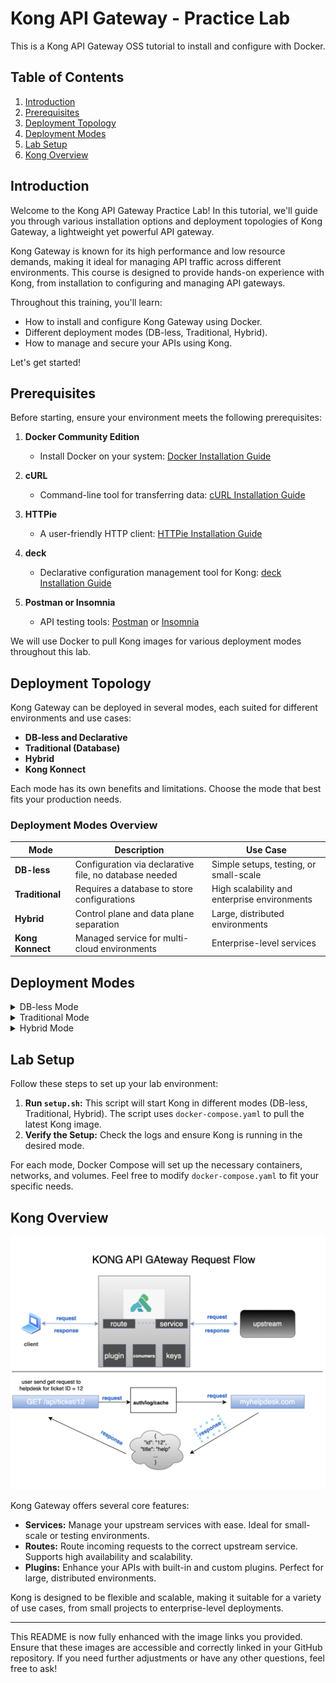 # Kong API Gateway - Practice Lab 

This is a Kong API Gateway OSS tutorial to install and configure with Docker.

## Table of Contents

1. [Introduction](#introduction)
2. [Prerequisites](#prerequisites)
3. [Deployment Topology](#deployment-topology)
4. [Deployment Modes](#deployment-modes)
5. [Lab Setup](#lab-setup)
6. [Kong Overview](#kong-overview)

## Introduction 

Welcome to the Kong API Gateway Practice Lab! In this tutorial, we'll guide you through various installation options and deployment topologies of Kong Gateway, a lightweight yet powerful API gateway.

Kong Gateway is known for its high performance and low resource demands, making it ideal for managing API traffic across different environments. This course is designed to provide hands-on experience with Kong, from installation to configuring and managing API gateways.

Throughout this training, you'll learn:

- How to install and configure Kong Gateway using Docker.
- Different deployment modes (DB-less, Traditional, Hybrid).
- How to manage and secure your APIs using Kong.

Let's get started!

## Prerequisites 

Before starting, ensure your environment meets the following prerequisites:

1. **Docker Community Edition**
   - Install Docker on your system: [Docker Installation Guide](https://docs.docker.com/engine/install/)
   
2. **cURL**
   - Command-line tool for transferring data: [cURL Installation Guide](https://everything.curl.dev/get)
   
3. **HTTPie**
   - A user-friendly HTTP client: [HTTPie Installation Guide](https://httpie.io/docs/cli/installation)
   
4. **deck**
   - Declarative configuration management tool for Kong: [deck Installation Guide](https://docs.konghq.com/deck/latest/installation/)
   
5. **Postman or Insomnia**
   - API testing tools: [Postman](https://www.postman.com/downloads/) or [Insomnia](https://insomnia.rest/download)

We will use Docker to pull Kong images for various deployment modes throughout this lab.

## Deployment Topology

Kong Gateway can be deployed in several modes, each suited for different environments and use cases:

- **DB-less and Declarative**
- **Traditional (Database)**
- **Hybrid**
- **Kong Konnect**

Each mode has its own benefits and limitations. Choose the mode that best fits your production needs.

### Deployment Modes Overview
| Mode            | Description                                 | Use Case                                |
|-----------------|---------------------------------------------|-----------------------------------------|
| **DB-less**     | Configuration via declarative file, no database needed | Simple setups, testing, or small-scale  |
| **Traditional** | Requires a database to store configurations | High scalability and enterprise environments |
| **Hybrid**      | Control plane and data plane separation     | Large, distributed environments         |
| **Kong Konnect**| Managed service for multi-cloud environments| Enterprise-level services               |

## Deployment Modes

<details>
  <summary>DB-less Mode</summary>

  ![DB-less Mode](./assets/dbless.png)
  
  In DB-less mode, configuration is provided through a declarative file in YAML or JSON format. This mode is ideal for simple setups where a database is unnecessary.
</details>

<details>
  <summary>Traditional Mode</summary>

  ![Traditional Mode](https://github.com/user-attachments/assets/5148256d-da13-46fa-a84c-27e4cf62ee09)
  
  In Traditional mode, Kong Gateway requires a database to store configured entities like routes, services, and plugins. PostgreSQL 10+ is supported.
</details>

<details>
  <summary>Hybrid Mode</summary>

  ![Hybrid Mode](https://github.com/user-attachments/assets/24c67993-d896-40e1-ad2a-223f00767673)
  
  Hybrid mode separates the control plane and data plane, allowing distributed deployments without the need for a database on every node.
</details>

## Lab Setup

Follow these steps to set up your lab environment:

1. **Run `setup.sh`:** This script will start Kong in different modes (DB-less, Traditional, Hybrid). The script uses `docker-compose.yaml` to pull the latest Kong image.
2. **Verify the Setup:** Check the logs and ensure Kong is running in the desired mode.

For each mode, Docker Compose will set up the necessary containers, networks, and volumes. Feel free to modify `docker-compose.yaml` to fit your specific needs.

## Kong Overview

![Kong Architecture](assets/overview.png)

Kong Gateway offers several core features:

- **Services:** Manage your upstream services with ease. Ideal for small-scale or testing environments.
- **Routes:** Route incoming requests to the correct upstream service. Supports high availability and scalability.
- **Plugins:** Enhance your APIs with built-in and custom plugins. Perfect for large, distributed environments.

Kong is designed to be flexible and scalable, making it suitable for a variety of use cases, from small projects to enterprise-level deployments.

---

This README is now fully enhanced with the image links you provided. Ensure that these images are accessible and correctly linked in your GitHub repository. If you need further adjustments or have any other questions, feel free to ask!
